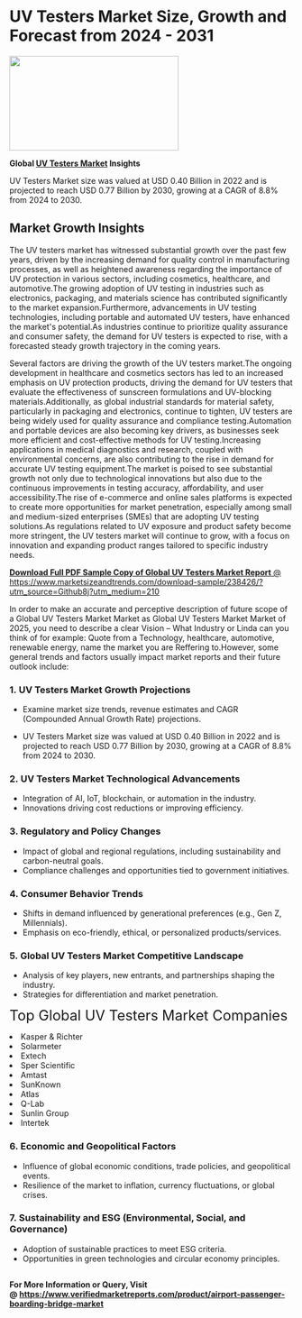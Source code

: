 <H1>UV Testers Market Size, Growth and Forecast from 2024 - 2031</H1><img class="aligncenter size-medium wp-image-584254" src="https://thirdeyenews.in/wp-content/uploads/2024/09/Global-Market-Research-300x168.jpeg" alt="" width="300" height="168" /><p><strong>Global&nbsp;<a href="https://www.marketsizeandtrends.com/download-sample/238426/?utm_source=Github8j?utm_medium=210">UV Testers Market</a> Insights</strong></p><p>UV Testers Market size was valued at USD 0.40 Billion in 2022 and is projected to reach USD 0.77 Billion by 2030, growing at a CAGR of 8.8% from 2024 to 2030.</p><p><h2>Market Growth Insights</h2> <p>The UV testers market has witnessed substantial growth over the past few years, driven by the increasing demand for quality control in manufacturing processes, as well as heightened awareness regarding the importance of UV protection in various sectors, including cosmetics, healthcare, and automotive.The growing adoption of UV testing in industries such as electronics, packaging, and materials science has contributed significantly to the market expansion.Furthermore, advancements in UV testing technologies, including portable and automated UV testers, have enhanced the market's potential.As industries continue to prioritize quality assurance and consumer safety, the demand for UV testers is expected to rise, with a forecasted steady growth trajectory in the coming years.</p> <p><a href="#"></a></p> <p>Several factors are driving the growth of the UV testers market.The ongoing development in healthcare and cosmetics sectors has led to an increased emphasis on UV protection products, driving the demand for UV testers that evaluate the effectiveness of sunscreen formulations and UV-blocking materials.Additionally, as global industrial standards for material safety, particularly in packaging and electronics, continue to tighten, UV testers are being widely used for quality assurance and compliance testing.Automation and portable devices are also becoming key drivers, as businesses seek more efficient and cost-effective methods for UV testing.Increasing applications in medical diagnostics and research, coupled with environmental concerns, are also contributing to the rise in demand for accurate UV testing equipment.The market is poised to see substantial growth not only due to technological innovations but also due to the continuous improvements in testing accuracy, affordability, and user accessibility.The rise of e-commerce and online sales platforms is expected to create more opportunities for market penetration, especially among small and medium-sized enterprises (SMEs) that are adopting UV testing solutions.As regulations related to UV exposure and product safety become more stringent, the UV testers market will continue to grow, with a focus on innovation and expanding product ranges tailored to specific industry needs.</p> <p><a href="#"></p><p><span class=""><strong>Download Full PDF Sample Copy of Global UV Testers Market Report</strong> @ <a href="https://www.marketsizeandtrends.com/download-sample/238426/?utm_source=Github8j?utm_medium=210" target="_blank">https://www.marketsizeandtrends.com/download-sample/238426/?utm_source=Github8j?utm_medium=210</a></span></p><p>In order to make an accurate and perceptive description of future scope of a Global&nbsp;UV Testers Market Market as Global&nbsp;UV Testers Market Market of 2025, you need to describe a clear Vision &ndash; What Industry or Linda can you think of for example: Quote from a Technology, healthcare, automotive, renewable energy, name the market you are Reffering to.However, some general trends and factors usually impact market reports and their future outlook include:</p><h3>1.&nbsp;<strong>UV Testers Market Growth Projections</strong></h3><ul><li>Examine market size trends, revenue estimates and CAGR (Compounded Annual Growth Rate) projections.</li><li><p>UV Testers Market size was valued at USD 0.40 Billion in 2022 and is projected to reach USD 0.77 Billion by 2030, growing at a CAGR of 8.8% from 2024 to 2030.</p></li></ul><h3>2.&nbsp;<strong>UV Testers Market Technological Advancements</strong></h3><ul><li>Integration of AI, IoT, blockchain, or automation in the industry.</li><li>Innovations driving cost reductions or improving efficiency.</li></ul><h3>3.&nbsp;<strong>Regulatory and Policy Changes</strong></h3><ul><li>Impact of global and regional regulations, including sustainability and carbon-neutral goals.</li><li>Compliance challenges and opportunities tied to government initiatives.</li></ul><h3>4.&nbsp;<strong>Consumer Behavior Trends</strong></h3><ul><li>Shifts in demand influenced by generational preferences (e.g., Gen Z, Millennials).</li><li>Emphasis on eco-friendly, ethical, or personalized products/services.</li></ul><h3>5.&nbsp;<strong>Global UV Testers Market Competitive Landscape</strong></h3><ul><li>Analysis of key players, new entrants, and partnerships shaping the industry.</li><li>Strategies for differentiation and market penetration.</li></ul><p data-pm-slice="1 1 []"><span style="color: inherit; font-family: inherit; font-size: 25px;">Top Global UV Testers Market Companies</span></p><div class="" data-test-id=""><p><li>Kasper & Richter</li><li> Solarmeter</li><li> Extech</li><li> Sper Scientific</li><li> Amtast</li><li> SunKnown</li><li> Atlas</li><li> Q-Lab</li><li> Sunlin Group</li><li> Intertek</li></p></div><h3>6.&nbsp;<strong>Economic and Geopolitical Factors</strong></h3><ul><li>Influence of global economic conditions, trade policies, and geopolitical events.</li><li>Resilience of the market to inflation, currency fluctuations, or global crises.</li></ul><h3>7.&nbsp;<strong>Sustainability and ESG (Environmental, Social, and Governance)</strong></h3><ul><li>Adoption of sustainable practices to meet ESG criteria.</li><li>Opportunities in green technologies and circular economy principles.</li></ul><h2><strong style="font-size: 14px;">For More Information or Query, Visit @&nbsp;</strong><a style="background-color: #ffffff; font-size: 14px;" href="https://www.marketsizeandtrends.com/report/uv-testers-market/" target="_blank">https://www.verifiedmarketreports.com/product/airport-passenger-boarding-bridge-market</a></h2>